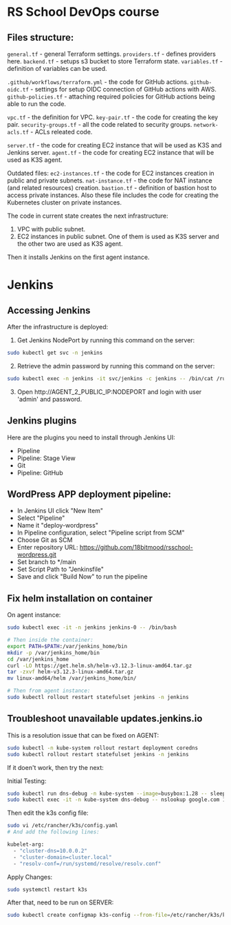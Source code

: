 # RS School DevOps course

## Files structure:

`general.tf` - general Terraform settings.
`providers.tf` - defines providers here.
`backend.tf` - setups s3 bucket to store Terraform state.
`variables.tf` - definition of variables can be used.

`.github/workflows/terraform.yml` - the code for GitHub actions.
`github-oidc.tf` - settings for setup OIDC connection of GitHub actions with AWS.
`github-policies.tf` - attaching required policies for GitHub actions being able to run the code.

`vpc.tf` - the definition for VPC.
`key-pair.tf` - the code for creating the key pair.
`security-groups.tf` - all the code related to security groups.
`network-acls.tf` - ACLs releated code.

`server.tf` - the code for creating EC2 instance that will be used as K3S and Jenkins server.
`agent.tf` - the code for creating EC2 instance that will be used as K3S agent.

Outdated files:
`ec2-instances.tf` - the code for EC2 instances creation in public and private subnets.
`nat-instance.tf` - the code for NAT instance (and related resources) creation.
`bastion.tf` - definition of bastion host to access private instances. Also these file includes the code for creating the Kubernetes cluster on private instances.

The code in current state creates the next infrastructure:

1. VPC with public subnet.
2. EC2 instances in public subnet. One of them is used as K3S server and the other two are used as K3S agent.

Then it installs Jenkins on the first agent instance.

# Jenkins

## Accessing Jenkins

After the infrastructure is deployed:

1. Get Jenkins NodePort by running this command on the server:
```bash
sudo kubectl get svc -n jenkins
```

2. Retrieve the admin password by running this command on the server:
```bash
sudo kubectl exec -n jenkins -it svc/jenkins -c jenkins -- /bin/cat /run/secrets/additional/chart-admin-password
```

3. Open http://AGENT_2_PUBLIC_IP:NODEPORT and login with user 'admin' and password.


## Jenkins plugins

Here are the plugins you need to install through Jenkins UI:

- Pipeline
- Pipeline: Stage View
- Git
- Pipeline: GitHub


## WordPress APP deployment pipeline:

- In Jenkins UI click "New Item"
- Select "Pipeline"
- Name it "deploy-wordpress"
- In Pipeline configuration, select "Pipeline script from SCM"
- Choose Git as SCM
- Enter repository URL: https://github.com/18bitmood/rsschool-wordpress.git
- Set branch to */main
- Set Script Path to "Jenkinsfile"
- Save and click "Build Now" to run the pipeline


## Fix helm installation on container

On agent instance:

```bash
sudo kubectl exec -it -n jenkins jenkins-0 -- /bin/bash

# Then inside the container:
export PATH=$PATH:/var/jenkins_home/bin
mkdir -p /var/jenkins_home/bin
cd /var/jenkins_home
curl -LO https://get.helm.sh/helm-v3.12.3-linux-amd64.tar.gz
tar -zxvf helm-v3.12.3-linux-amd64.tar.gz
mv linux-amd64/helm /var/jenkins_home/bin/

# Then from agent instance:
sudo kubectl rollout restart statefulset jenkins -n jenkins
```

## Troubleshoot unavailable updates.jenkins.io


This is a resolution issue that can be fixed on AGENT:

```bash
sudo kubectl -n kube-system rollout restart deployment coredns
sudo kubectl rollout restart statefulset jenkins -n jenkins
```

If it doen't work, then try the next:

Initial Testing:
```bash
sudo kubectl run dns-debug -n kube-system --image=busybox:1.28 -- sleep 3600
sudo kubectl exec -it -n kube-system dns-debug -- nslookup google.com 10.0.0.2
```

Then edit the k3s config file:

```bash
sudo vi /etc/rancher/k3s/config.yaml
# And add the following lines:

kubelet-arg:
  - "cluster-dns=10.0.0.2"
  - "cluster-domain=cluster.local"
  - "resolv-conf=/run/systemd/resolve/resolv.conf"
```

Apply Changes:

```bash
sudo systemctl restart k3s
```

After that, need to be run on SERVER:

```bash
sudo kubectl create configmap k3s-config --from-file=/etc/rancher/k3s/k3s.yaml -n jenkins
```

